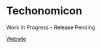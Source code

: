 # Techonomicon

Work In Progress - Release Pending

[Website](https://sites.google.com/site/techonomicon/)
